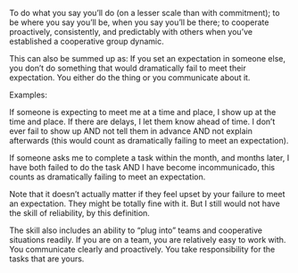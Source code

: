 To do what you say you’ll do (on a lesser scale than with commitment); to be where you say you’ll be, when you say you’ll be there; to cooperate proactively, consistently, and predictably with others when you’ve established a cooperative group dynamic.

This can also be summed up as: If you set an expectation in someone else, you don’t do something that would dramatically fail to meet their expectation. You either do the thing or you communicate about it.

Examples:

If someone is expecting to meet me at a time and place, I show up at the time and place. If there are delays, I let them know ahead of time. I don’t ever fail to show up AND not tell them in advance AND not explain afterwards (this would count as dramatically failing to meet an expectation).

If someone asks me to complete a task within the month, and months later, I have both failed to do the task AND I have become incommunicado, this counts as dramatically failing to meet an expectation.

Note that it doesn’t actually matter if they feel upset by your failure to meet an expectation. They might be totally fine with it. But I still would not have the skill of reliability, by this definition.

The skill also includes an ability to “plug into” teams and cooperative situations readily. If you are on a team, you are relatively easy to work with. You communicate clearly and proactively. You take responsibility for the tasks that are yours.